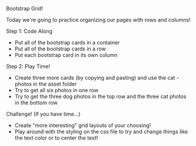 Bootstrap Grid!

Today we're going to practice organizing our pages with rows and columns!

Step 1: Code Along

- Put all of the bootstrap cards in a container
- Put all of the bootstrap cards in a row
- Put each bootstrap card in its own column




Step 2: Play Time!

- Create three more cards (by copying and pasting) and use the cat - photos in the asset folder
- Try to get all six photos in one row
- Try to get the three dog photos in the top row and the three cat photos in the bottom row



Challenge! (If you have time...)

- Create "more interesting" grid layouts of your choosing!
- Play around with the styling on the css file to try and change things like the text color or to center the text!